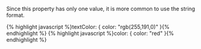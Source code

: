 <p class="b30" markdown="1">
Since this property has only one value, it is more common to use the string format.
</p>
{% highlight javascript %}textColor: { color: "rgb(255,191,0)" }{% endhighlight %}
{% highlight javascript %}color: { color: "red" }{% endhighlight %}